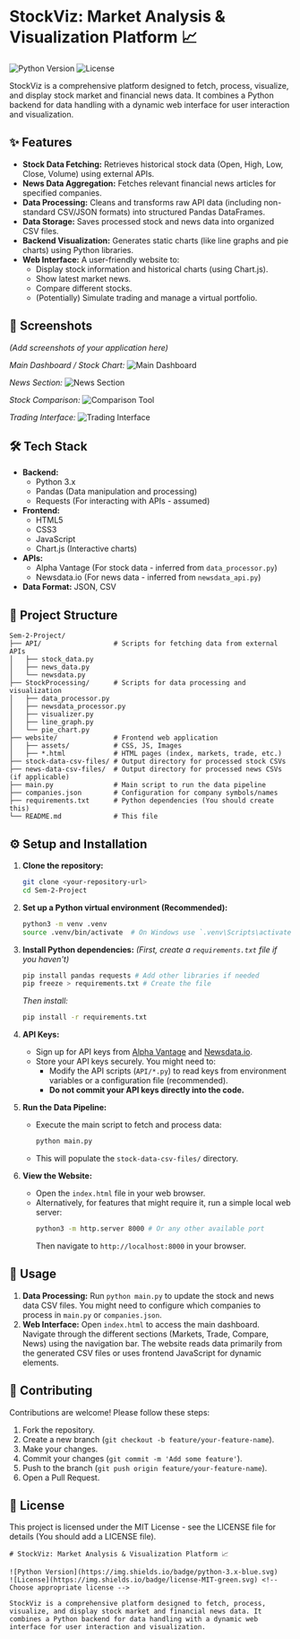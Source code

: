 # StockViz: Market Analysis & Visualization Platform 📈

![Python Version](https://img.shields.io/badge/python-3.x-blue.svg)
![License](https://img.shields.io/badge/license-MIT-green.svg) <!-- Choose appropriate license -->

StockViz is a comprehensive platform designed to fetch, process, visualize, and display stock market and financial news data. It combines a Python backend for data handling with a dynamic web interface for user interaction and visualization.

## ✨ Features

*   **Stock Data Fetching:** Retrieves historical stock data (Open, High, Low, Close, Volume) using external APIs.
*   **News Data Aggregation:** Fetches relevant financial news articles for specified companies.
*   **Data Processing:** Cleans and transforms raw API data (including non-standard CSV/JSON formats) into structured Pandas DataFrames.
*   **Data Storage:** Saves processed stock and news data into organized CSV files.
*   **Backend Visualization:** Generates static charts (like line graphs and pie charts) using Python libraries.
*   **Web Interface:** A user-friendly website to:
    *   Display stock information and historical charts (using Chart.js).
    *   Show latest market news.
    *   Compare different stocks.
    *   (Potentially) Simulate trading and manage a virtual portfolio.

## 📸 Screenshots

*(Add screenshots of your application here)*

*Main Dashboard / Stock Chart:*
![Main Dashboard](website/assets/images/placeholder_dashboard.png)

*News Section:*
![News Section](website/assets/images/placeholder_news.png)

*Stock Comparison:*
![Comparison Tool](website/assets/images/placeholder_compare.png)

*Trading Interface:*
![Trading Interface](website/assets/images/placeholder_trade.png)

## 🛠️ Tech Stack

*   **Backend:**
    *   Python 3.x
    *   Pandas (Data manipulation and processing)
    *   Requests (For interacting with APIs - assumed)
*   **Frontend:**
    *   HTML5
    *   CSS3
    *   JavaScript
    *   Chart.js (Interactive charts)
*   **APIs:**
    *   Alpha Vantage (For stock data - inferred from `data_processor.py`)
    *   Newsdata.io (For news data - inferred from `newsdata_api.py`)
*   **Data Format:** JSON, CSV

## 📁 Project Structure

```
Sem-2-Project/
├── API/                  # Scripts for fetching data from external APIs
│   ├── stock_data.py
│   ├── news_data.py
│   └── newsdata.py
├── StockProcessing/      # Scripts for data processing and visualization
│   ├── data_processor.py
│   ├── newsdata_processor.py
│   ├── visualizer.py
│   ├── line_graph.py
│   └── pie_chart.py
├── website/              # Frontend web application
│   ├── assets/           # CSS, JS, Images
│   ├── *.html            # HTML pages (index, markets, trade, etc.)
├── stock-data-csv-files/ # Output directory for processed stock CSVs
├── news-data-csv-files/  # Output directory for processed news CSVs (if applicable)
├── main.py               # Main script to run the data pipeline
├── companies.json        # Configuration for company symbols/names
├── requirements.txt      # Python dependencies (You should create this)
└── README.md             # This file
```

## ⚙️ Setup and Installation

1.  **Clone the repository:**
    ```bash
    git clone <your-repository-url>
    cd Sem-2-Project
    ```

2.  **Set up a Python virtual environment (Recommended):**
    ```bash
    python3 -m venv .venv
    source .venv/bin/activate  # On Windows use `.venv\Scripts\activate`
    ```

3.  **Install Python dependencies:**
    *(First, create a `requirements.txt` file if you haven't)*
    ```bash
    pip install pandas requests # Add other libraries if needed
    pip freeze > requirements.txt # Create the file
    ```
    *Then install:*
    ```bash
    pip install -r requirements.txt
    ```

4.  **API Keys:**
    *   Sign up for API keys from [Alpha Vantage](https://www.alphavantage.co/) and [Newsdata.io](https://newsdata.io/).
    *   Store your API keys securely. You might need to:
        *   Modify the API scripts (`API/*.py`) to read keys from environment variables or a configuration file (recommended).
        *   **Do not commit your API keys directly into the code.**

5.  **Run the Data Pipeline:**
    *   Execute the main script to fetch and process data:
        ```bash
        python main.py
        ```
    *   This will populate the `stock-data-csv-files/` directory.

6.  **View the Website:**
    *   Open the `index.html` file in your web browser.
    *   Alternatively, for features that might require it, run a simple local web server:
        ```bash
        python3 -m http.server 8000 # Or any other available port
        ```
        Then navigate to `http://localhost:8000` in your browser.

## 🚀 Usage

1.  **Data Processing:** Run `python main.py` to update the stock and news data CSV files. You might need to configure which companies to process in `main.py` or `companies.json`.
2.  **Web Interface:** Open `index.html` to access the main dashboard. Navigate through the different sections (Markets, Trade, Compare, News) using the navigation bar. The website reads data primarily from the generated CSV files or uses frontend JavaScript for dynamic elements.

## 🤝 Contributing

Contributions are welcome! Please follow these steps:

1.  Fork the repository.
2.  Create a new branch (`git checkout -b feature/your-feature-name`).
3.  Make your changes.
4.  Commit your changes (`git commit -m 'Add some feature'`).
5.  Push to the branch (`git push origin feature/your-feature-name`).
6.  Open a Pull Request.

## 📄 License

This project is licensed under the MIT License - see the LICENSE file for details (You should add a LICENSE file).
```# filepath: /Users/manan/Documents/GitHub/Sem-2-Project/README.md
# StockViz: Market Analysis & Visualization Platform 📈

![Python Version](https://img.shields.io/badge/python-3.x-blue.svg)
![License](https://img.shields.io/badge/license-MIT-green.svg) <!-- Choose appropriate license -->

StockViz is a comprehensive platform designed to fetch, process, visualize, and display stock market and financial news data. It combines a Python backend for data handling with a dynamic web interface for user interaction and visualization.